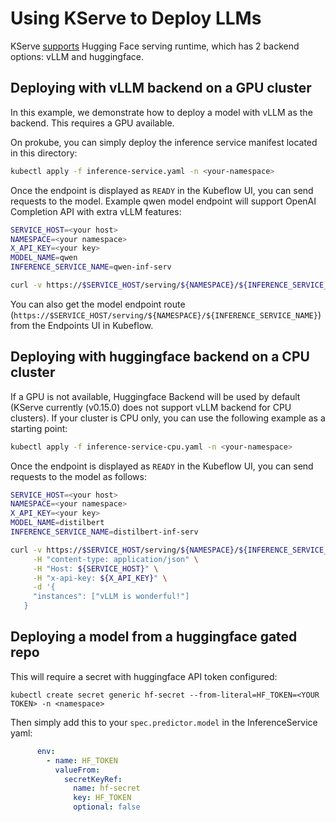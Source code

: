 # Using KServe to Deploy LLMs
KServe [supports](https://kserve.github.io/website/latest/modelserving/v1beta1/llm/huggingface/) Hugging Face serving runtime, which has 2 backend options: vLLM and huggingface. 

## Deploying with vLLM backend on a GPU cluster
In this example, we demonstrate how to deploy a model with vLLM as the backend. This requires a GPU available.

On prokube, you can simply deploy the inference service manifest located in
this directory:

```sh
kubectl apply -f inference-service.yaml -n <your-namespace>
```

Once the endpoint is displayed as `READY` in the Kubeflow UI, you can send
requests to the model. Example qwen model endpoint will support OpenAI Completion API with extra vLLM features:

```sh
SERVICE_HOST=<your host>
NAMESPACE=<your namespace>
X_API_KEY=<your key>
MODEL_NAME=qwen
INFERENCE_SERVICE_NAME=qwen-inf-serv

curl -v https://$SERVICE_HOST/serving/${NAMESPACE}/${INFERENCE_SERVICE_NAME}/openai/v1/chat/completions \
```

You can also get the model endpoint route (`https://$SERVICE_HOST/serving/${NAMESPACE}/${INFERENCE_SERVICE_NAME}`) from the Endpoints UI in Kubeflow.

## Deploying with huggingface backend on a CPU cluster
If a GPU is not available, Huggingface Backend will be used by default (KServe currently (v0.15.0) does not support vLLM backend for CPU clusters). If your cluster is CPU only, you can use the following example as a starting point:

```sh
kubectl apply -f inference-service-cpu.yaml -n <your-namespace>
```

Once the endpoint is displayed as `READY` in the Kubeflow UI, you can send 
requests to the model as follows:

```sh
SERVICE_HOST=<your host>
NAMESPACE=<your namespace>
X_API_KEY=<your key>
MODEL_NAME=distilbert
INFERENCE_SERVICE_NAME=distilbert-inf-serv

curl -v https://$SERVICE_HOST/serving/${NAMESPACE}/${INFERENCE_SERVICE_NAME}/v1/models/${MODEL_NAME}:predict \
     -H "content-type: application/json" \
     -H "Host: ${SERVICE_HOST}" \
     -H "x-api-key: ${X_API_KEY}" \
     -d '{
     "instances": ["vLLM is wonderful!"]
   }
```

## Deploying a model from a huggingface gated repo
This will require a secret with huggingface API token configured:
```
kubectl create secret generic hf-secret --from-literal=HF_TOKEN=<YOUR TOKEN> -n <namespace>
```
Then simply add this to your `spec.predictor.model` in the InferenceService yaml:
```yaml
      env:
        - name: HF_TOKEN
          valueFrom:
            secretKeyRef:
              name: hf-secret
              key: HF_TOKEN
              optional: false
```
